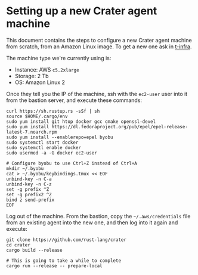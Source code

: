 # Setting up a new Crater agent machine

This document contains the steps to configure a new Crater agent machine from
scratch, from an Amazon Linux image. To get a new one ask in
[t-infra](https://rust-lang.zulipchat.com/#narrow/stream/242791-t-infra).

The machine type we're currently using is:

* Instance: AWS `c5.2xlarge`
* Storage: 2 Tb
* OS: Amazon Linux 2

Once they tell you the IP of the machine, ssh with the `ec2-user` user into it
from the bastion server, and execute these commands:

```
curl https://sh.rustup.rs -sSf | sh
source $HOME/.cargo/env
sudo yum install git htop docker gcc cmake openssl-devel
sudo yum install https://dl.fedoraproject.org/pub/epel/epel-release-latest-7.noarch.rpm
sudo yum install --enablerepo=epel byobu
sudo systemctl start docker
sudo systemctl enable docker
sudo usermod -a -G docker ec2-user

# Configure byobu to use Ctrl+Z instead of Ctrl+A
mkdir ~/.byobu
cat > ~/.byobu/keybindings.tmux << EOF
unbind-key -n C-a
unbind-key -n C-z
set -g prefix ^Z
set -g prefix2 ^Z
bind z send-prefix
EOF
```

Log out of the machine. From the bastion, copy the `~/.aws/credentials` file
from an existing agent into the new one, and then log into it again and
execute:

```
git clone https://github.com/rust-lang/crater
cd crater
cargo build --release

# This is going to take a while to complete
cargo run --release -- prepare-local
```
